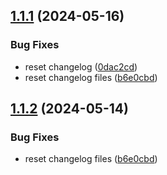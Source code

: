 ## [1.1.1](https://github.com/affinidi/affinidi-tdk/compare/@affinidi-tdk/credential-verification-client-v1.1.0...@affinidi-tdk/credential-verification-client-v1.1.1) (2024-05-16)


### Bug Fixes

* reset changelog ([0dac2cd](https://github.com/affinidi/affinidi-tdk/commit/0dac2cd246def1c504741abd118312a18a1ba50e))
* reset changelog files ([b6e0cbd](https://github.com/affinidi/affinidi-tdk/commit/b6e0cbd9460596ef5141403cf10e90a8b3793b34))

## [1.1.2](https://github.com/affinidi/affinidi-tdk/compare/@affinidi-tdk/credential-verification-client-v1.1.1...@affinidi-tdk/credential-verification-client-v1.1.2) (2024-05-14)


### Bug Fixes

* reset changelog files ([b6e0cbd](https://github.com/affinidi/affinidi-tdk/commit/b6e0cbd9460596ef5141403cf10e90a8b3793b34))
